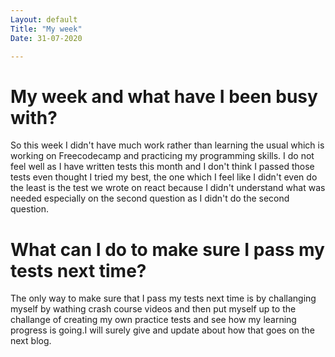 ```yaml
---
Layout: default
Title: "My week"
Date: 31-07-2020

---
```


# My week and what have I been busy with?

So this week I didn't have much work rather than learning the usual which is working on Freecodecamp and practicing my programming skills. I do not feel well as I have written tests this month and I don't think I passed those tests even thought I tried my best, the one which I feel like I didn't even do the least is the test we wrote on react because I didn't understand what was needed especially on the second question as I didn't do the second question.

# What can I do to make sure I pass my tests next time?
The only way to make sure that I pass my tests next time is by challanging myself by wathing crash course videos and then put myself up to the challange of creating my own practice tests and see how my learning progress is going.I will surely give and update about how that goes on the next blog.